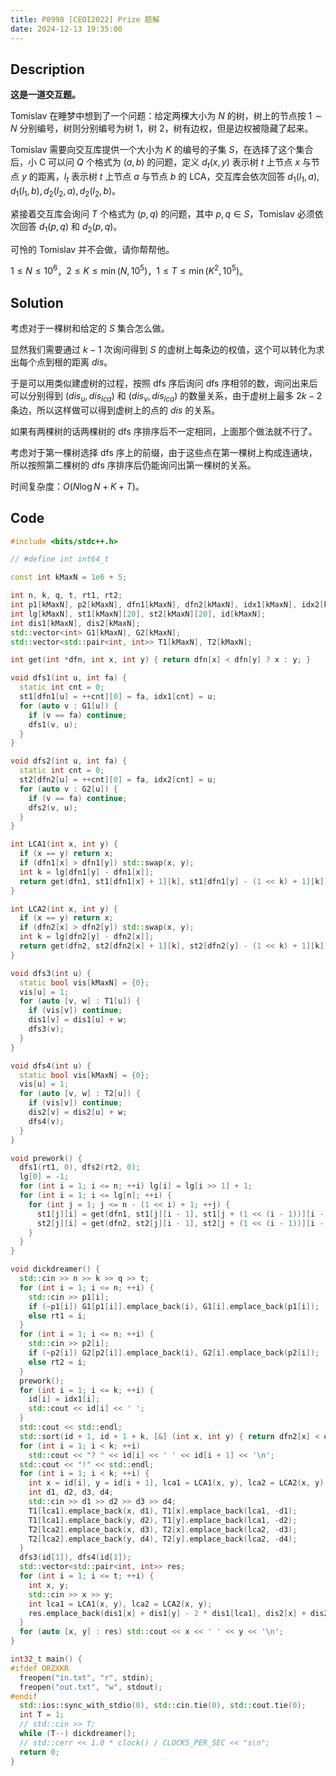 ```yaml
---
title: P8998 [CEOI2022] Prize 题解
date: 2024-12-13 19:35:00
---
```


## Description

**这是一道交互题。**

Tomislav 在睡梦中想到了一个问题：给定两棵大小为 $N$ 的树，树上的节点按 $1\sim N$ 分别编号，树则分别编号为树 $1$，树 $2$，树有边权，但是边权被隐藏了起来。

Tomislav 需要向交互库提供一个大小为 $K$ 的编号的子集 $S$，在选择了这个集合后，小 C 可以问 $Q$ 个格式为 $(a,b)$ 的问题，定义 $d_t(x,y)$ 表示树 $t$ 上节点 $x$ 与节点 $y$ 的距离，$l_t$ 表示树 $t$ 上节点 $a$ 与节点 $b$ 的 LCA，交互库会依次回答 $d_1(l_1,a),d_1(l_1,b),d_2(l_2,a),d_2(l_2,b)$。

紧接着交互库会询问 $T$ 个格式为 $(p,q)$ 的问题，其中 $p,q\in S$，Tomislav 必须依次回答 $d_1(p,q)$ 和 $d_2(p,q)$。

可怜的 Tomislav 并不会做，请你帮帮他。

$1\le N\le 10^6$，$2\le K\le \min(N,10^5)$，$1\le T\le \min(K^2,10^5)$。

## Solution

考虑对于一棵树和给定的 $S$ 集合怎么做。

显然我们需要通过 $k-1$ 次询问得到 $S$ 的虚树上每条边的权值，这个可以转化为求出每个点到根的距离 $dis$。

于是可以用类似建虚树的过程，按照 dfs 序后询问 dfs 序相邻的数，询问出来后可以分别得到 $(dis_u,dis_{lca})$ 和 $(dis_v,dis_{lca})$ 的数量关系，由于虚树上最多 $2k-2$ 条边，所以这样做可以得到虚树上的点的 $dis$ 的关系。

如果有两棵树的话两棵树的 dfs 序排序后不一定相同，上面那个做法就不行了。

考虑对于第一棵树选择 dfs 序上的前缀，由于这些点在第一棵树上构成连通块，所以按照第二棵树的 dfs 序排序后仍能询问出第一棵树的关系。

时间复杂度：$O(N\log N+K+T)$。

## Code

```C++
#include <bits/stdc++.h>

// #define int int64_t

const int kMaxN = 1e6 + 5;

int n, k, q, t, rt1, rt2;
int p1[kMaxN], p2[kMaxN], dfn1[kMaxN], dfn2[kMaxN], idx1[kMaxN], idx2[kMaxN];
int lg[kMaxN], st1[kMaxN][20], st2[kMaxN][20], id[kMaxN];
int dis1[kMaxN], dis2[kMaxN];
std::vector<int> G1[kMaxN], G2[kMaxN];
std::vector<std::pair<int, int>> T1[kMaxN], T2[kMaxN];

int get(int *dfn, int x, int y) { return dfn[x] < dfn[y] ? x : y; }

void dfs1(int u, int fa) {
  static int cnt = 0;
  st1[dfn1[u] = ++cnt][0] = fa, idx1[cnt] = u;
  for (auto v : G1[u]) {
    if (v == fa) continue;
    dfs1(v, u);
  }
}

void dfs2(int u, int fa) {
  static int cnt = 0;
  st2[dfn2[u] = ++cnt][0] = fa, idx2[cnt] = u;
  for (auto v : G2[u]) {
    if (v == fa) continue;
    dfs2(v, u);
  }
}

int LCA1(int x, int y) {
  if (x == y) return x;
  if (dfn1[x] > dfn1[y]) std::swap(x, y);
  int k = lg[dfn1[y] - dfn1[x]];
  return get(dfn1, st1[dfn1[x] + 1][k], st1[dfn1[y] - (1 << k) + 1][k]);
}

int LCA2(int x, int y) {
  if (x == y) return x;
  if (dfn2[x] > dfn2[y]) std::swap(x, y);
  int k = lg[dfn2[y] - dfn2[x]];
  return get(dfn2, st2[dfn2[x] + 1][k], st2[dfn2[y] - (1 << k) + 1][k]);
}

void dfs3(int u) {
  static bool vis[kMaxN] = {0};
  vis[u] = 1;
  for (auto [v, w] : T1[u]) {
    if (vis[v]) continue;
    dis1[v] = dis1[u] + w;
    dfs3(v);
  }
}

void dfs4(int u) {
  static bool vis[kMaxN] = {0};
  vis[u] = 1;
  for (auto [v, w] : T2[u]) {
    if (vis[v]) continue;
    dis2[v] = dis2[u] + w;
    dfs4(v);
  }
}

void prework() {
  dfs1(rt1, 0), dfs2(rt2, 0);
  lg[0] = -1;
  for (int i = 1; i <= n; ++i) lg[i] = lg[i >> 1] + 1;
  for (int i = 1; i <= lg[n]; ++i) {
    for (int j = 1; j <= n - (1 << i) + 1; ++j) {
      st1[j][i] = get(dfn1, st1[j][i - 1], st1[j + (1 << (i - 1))][i - 1]);
      st2[j][i] = get(dfn2, st2[j][i - 1], st2[j + (1 << (i - 1))][i - 1]);
    }
  }
}

void dickdreamer() {
  std::cin >> n >> k >> q >> t;
  for (int i = 1; i <= n; ++i) {
    std::cin >> p1[i];
    if (~p1[i]) G1[p1[i]].emplace_back(i), G1[i].emplace_back(p1[i]);
    else rt1 = i;
  }
  for (int i = 1; i <= n; ++i) {
    std::cin >> p2[i];
    if (~p2[i]) G2[p2[i]].emplace_back(i), G2[i].emplace_back(p2[i]);
    else rt2 = i;
  }
  prework();
  for (int i = 1; i <= k; ++i) {
    id[i] = idx1[i];
    std::cout << id[i] << ' ';
  }
  std::cout << std::endl;
  std::sort(id + 1, id + 1 + k, [&] (int x, int y) { return dfn2[x] < dfn2[y]; });
  for (int i = 1; i < k; ++i)
    std::cout << "? " << id[i] << ' ' << id[i + 1] << '\n';
  std::cout << "!" << std::endl;
  for (int i = 1; i < k; ++i) {
    int x = id[i], y = id[i + 1], lca1 = LCA1(x, y), lca2 = LCA2(x, y);
    int d1, d2, d3, d4;
    std::cin >> d1 >> d2 >> d3 >> d4;
    T1[lca1].emplace_back(x, d1), T1[x].emplace_back(lca1, -d1);
    T1[lca1].emplace_back(y, d2), T1[y].emplace_back(lca1, -d2);
    T2[lca2].emplace_back(x, d3), T2[x].emplace_back(lca2, -d3);
    T2[lca2].emplace_back(y, d4), T2[y].emplace_back(lca2, -d4);
  }
  dfs3(id[1]), dfs4(id[1]);
  std::vector<std::pair<int, int>> res;
  for (int i = 1; i <= t; ++i) {
    int x, y;
    std::cin >> x >> y;
    int lca1 = LCA1(x, y), lca2 = LCA2(x, y);
    res.emplace_back(dis1[x] + dis1[y] - 2 * dis1[lca1], dis2[x] + dis2[y] - 2 * dis2[lca2]);
  }
  for (auto [x, y] : res) std::cout << x << ' ' << y << '\n';
}

int32_t main() {
#ifdef ORZXKR
  freopen("in.txt", "r", stdin);
  freopen("out.txt", "w", stdout);
#endif
  std::ios::sync_with_stdio(0), std::cin.tie(0), std::cout.tie(0);
  int T = 1;
  // std::cin >> T;
  while (T--) dickdreamer();
  // std::cerr << 1.0 * clock() / CLOCKS_PER_SEC << "s\n";
  return 0;
}
```